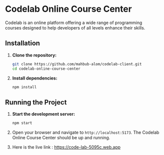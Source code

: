 # Codelab Online Course Center

Codelab is an online platform offering a wide range of programming courses designed to help developers of all levels enhance their skills. 


## Installation

1. **Clone the repository:**
    ```bash
    git clone https://github.com/mahbub-alom/codelab-client.git
    cd codelab-online-course-center
    ```

2. **Install dependencies:**
    ```bash
    npm install
    ```

## Running the Project

1. **Start the development server:**
    ```bash
    npm start
    ```

2. Open your browser and navigate to `http://localhost:5173`. The Codelab Online Course Center should be up and running.

3. Here is the live link : https://code-lab-5095c.web.app